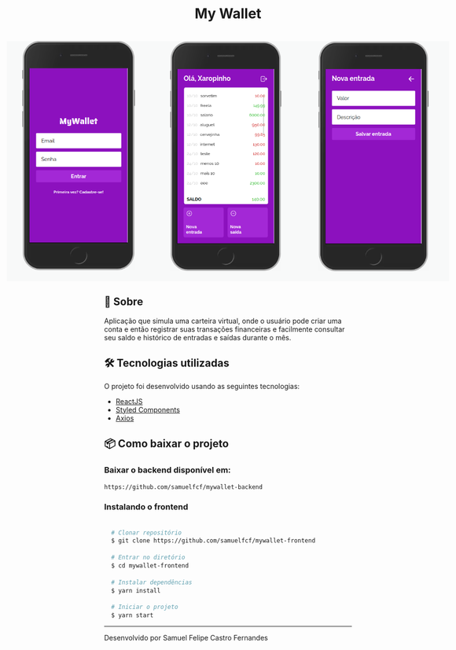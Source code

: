 <h1 align="center">My Wallet</h1>

<h1>
<div style="display: flex; justify-content: center">
  <img src="public/login.png" style="width: 300px"></img>
  <img src="public/home.png" style="width: 300px"></img>
  <img src="public/new.png" style="width: 300px"></img>
</div>
</h1>

## 🔖 Sobre

Aplicação que simula uma carteira virtual, onde o usuário pode criar uma conta e então registrar suas transações financeiras e facilmente consultar seu saldo e histórico de entradas e saídas durante o mês.

## 🛠 Tecnologias utilizadas

O projeto foi desenvolvido usando as seguintes tecnologias:

- [ReactJS](https://reactjs.org)
- [Styled Components](https://styled-components.com/)
- [Axios](https://www.npmjs.com/package/axios)

## 📦 Como baixar o projeto

### Baixar o backend disponível em:

    https://github.com/samuelfcf/mywallet-backend

### Instalando o frontend

```bash

  # Clonar repositório
  $ git clone https://github.com/samuelfcf/mywallet-frontend

  # Entrar no diretório
  $ cd mywallet-frontend

  # Instalar dependências
  $ yarn install

  # Iniciar o projeto
  $ yarn start
```

---

Desenvolvido por Samuel Felipe Castro Fernandes
